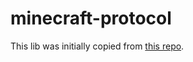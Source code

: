 # minecraft-protocol

This lib was initially copied from [this repo](https://github.com/eihwaz/minecraft-protocol).

